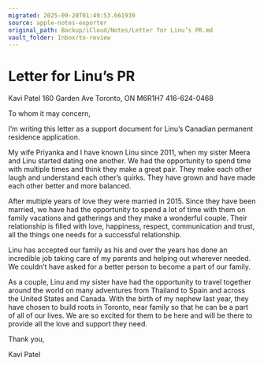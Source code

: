 ```yaml
---
migrated: 2025-09-20T01:49:53.661939
source: apple-notes-exporter
original_path: Backup/iCloud/Notes/Letter for Linu’s PR.md
vault_folder: Inbox/to-review
---
```

# Letter for Linu’s PR

Kavi Patel
160 Garden Ave
Toronto, ON
M6R1H7
416-624-0468

To whom it may concern,

I’m writing this letter as a support document for Linu’s Canadian permanent residence application.

My wife Priyanka and I have known Linu since 2011, when my sister Meera and Linu started dating one another. We had the opportunity to spend time with multiple times and think they make a great pair. They make each other laugh and understand each other’s quirks. They have grown and have made each other better and more balanced. 

After multiple years of love they were married in 2015. Since they have been married, we have had the opportunity to spend a lot of time with them on family vacations and gatherings and they make a wonderful couple. Their relationship is filled with love, happiness, respect, communication and trust, all the things one needs for a successful relationship.

Linu has accepted our family as his and over the years has done an incredible job taking care of my parents and helping out wherever needed. We couldn’t have asked for a better person to become a part of our family. 

As a couple, Linu and my sister have had the opportunity to travel together around the world on many adventures from Thailand to Spain and across the United States and Canada. With the birth of my nephew last year, they have chosen to build roots in Toronto, near family so that he can be a part of all of our lives. We are so excited for them to be here and will be there to provide all the love and support they need.

Thank you,

Kavi Patel

